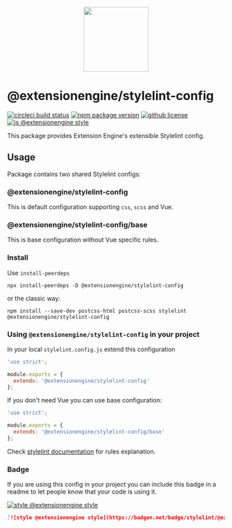 <p align="center">
  <a href="#">
    <img width="150" src="https://cdn.jsdelivr.net/gh/ExtensionEngine/stylelint-config/media/logo.svg">
  </a>
</p>

# @extensionengine/stylelint-config

[![circleci build
status](https://badgen.net/circleci/github/ExtensionEngine/stylelint-config/master?icon)](https://circleci.com/gh/ExtensionEngine/stylelint-config)
[![npm package
version](https://badgen.net/npm/v/@extensionengine/stylelint-config)](https://npm.im/@extensionengine/stylelint-config)
[![github
license](https://badgen.net/github/license/ExtensionEngine/stylelint-config)](https://github.com/ExtensionEngine/stylelint-config/blob/master/LICENSE)
[![js @extensionengine
style](https://badgen.net/badge/code%20style/@extensionengine/black)](https://github.com/ExtensionEngine/eslint-config)

This package provides Extension Engine's extensible Stylelint config.

## Usage

Package contains two shared Stylelint configs:

### @extensionengine/stylelint-config

This is default configuration supporting `css`, `scss` and Vue.

### @extensionengine/stylelint-config/base

This is base configuration without Vue specific rules.

### Install

Use `install-peerdeps`

```
npx install-peerdeps -D @extensionengine/stylelint-config
```

or the classic way:

```
npm install --save-dev postcss-html postcss-scss stylelint @extensionengine/stylelint-config
```

### Using `@extensionengine/stylelint-config` in your project

In your local `stylelint.config.js` extend this configuration

```js
'use strict';

module.exports = {
  extends: '@extensionengine/stylelint-config'
};
```

If you don't need Vue you can use base configuration:

```js
'use strict';

module.exports = {
  extends: '@extensionengine/stylelint-config/base'
};
```

Check [stylelint documentation](https://stylelint.io/user-guide/rules) for rules
explanation.

### Badge

If you are using this config in your project you can include this badge in a
readme to let people know that your code is using it.

[![style @extensionengine
style](https://badgen.net/badge/stylelint/@extensionengine/black)](https://github.com/ExtensionEngine/stylelint-config)

```markdown
[![style @extensionengine style](https://badgen.net/badge/stylelint/@extensionengine/black)](https://github.com/ExtensionEngine/stylelint-config)
```
